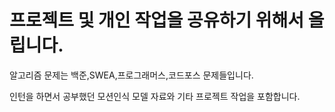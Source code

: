 # 프로젝트 및 개인 작업을 공유하기 위해서 올립니다.
알고리즘 문제는 백준,SWEA,프로그래머스,코드포스 문제들입니다. 

인턴을 하면서 공부했던 모션인식 모델 자료와 기타 프로젝트 작업을 포함합니다.
